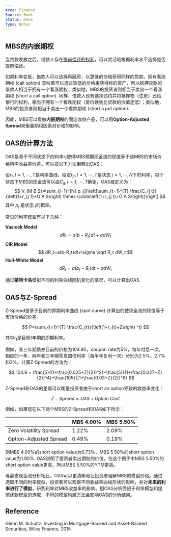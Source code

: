 ```yaml
---
Area: Finance
Source: Book
Status: Done
Type: Notes
---
```


## MBS的内嵌期权

当贷款发放之后，借款人存在[提前偿还的权利](MBS%20Modelling.md#早偿情况的分析)，可以灵活地根据利率水平选择是否提前偿还。

如果利率变低，借款人可以选择再融资，以更低的价格获得同样的贷款。拥有看涨期权 (call option) 意味着可以通过较低的价格来获得标的资产，所以抵押贷款的借款人相当于拥有一个看涨期权；类似地，MBS的投资者则相当于卖出一个看涨期权 (short a call option). 同样，借款人也有选择违约并将抵押物（住房）还给银行的权利，相当于拥有一个看跌期权（房价跌到比贷款的价值还低）；类似地，MBS的投资者则相当于卖出一个看跌期权 (short a put option). 

因此，MBS可以看做**内嵌期权**的固定收益产品，可以用**Option-Adjusted Spread**来衡量期权因素对价格的影响。

## OAS的计算方法

OAS是基于不同状态下的利率$r_{t}$使得MBS预期现金流的现值等于该MBS的市场价格所需收益率价差。可以按以下方法倒解出OAS：

设$r_{t}, t=1, \cdots, T$是利率曲线，给定$r_{j t}, t=1, \cdots, T$是状态 $j=1, \cdots, N$下的利率，每个状态下MBS的现金流可以由$C_{j t}, t=1, \cdots, T$确定，OAS被定义为：
$$
V_{M B S}=\sum_{j=1}^{N} p_{j}\left[\sum_{t=1}^{T} \frac{C_{j t}}{\left(1+r_{j 1}+O A S\right) \times \cdots\left(1+r_{j t}+O A S\right)}\right]
$$
其中 $p_{j}$ 是状态 $j$的概率。

常见的利率模型有以下几种：

**Vasicek Model**
$$
dR_t=a(b-R_t)dt+\sigma dW_t
$$
**CIR Model**
$$
dR_t=a(b-R_t)dt+\sigma \sqrt R_t dW_t
$$
**Hull-White Model**
$$
dR_t=a(b_t-R_t)dt+\sigma dW_t
$$

通过**蒙特卡洛**模拟不同的利率曲线随机变化的情况，可以计算出OAS.


## OAS与Z-Spread

Z-Spread是基于目前的即期利率曲线 (spot curve) 计算出的使现金流的现值等于市场价格的价差。

$$
P=\sum_{t=1}^{T} \frac{C_{t}}{\left(1+r_{t}+Z\right) ^t}
$$

其中$r_t$是目前$t$年期的即期利率。

例如，某三年期债券目前的价格为104.90，coupon rate为5%，每年付息一次。相应的一年、两年和三年期零息国债利率（每半年复利一次）分别为2.5%、2.7%和3%。计算Z-Spread的方法为：

$$
104.9 = \frac{5}{(1+\frac{0.025+Z}{2})^2}+\frac{5}{(1+\frac{0.027+Z}{2})^4}+\frac{105}{(1+\frac{0.03+Z}{2})^6}
$$


Z-Spread和OAS的差值可以衡量投资者由于short an option导致的收益率变化：

$$
Z-Spread = OAS+Option\ Cost
$$

例如，如果现在以下两个MBS的Z-Spread和OAS如下所示：

| | MBS 4.00% | MBS 5.50%|
|---|---|---|
|Zero Volatility Spread |1.22% |2.09%|
|Option-Adjusted Spread |0.49%| 0.19%|

则MBS 4.00%的short option value为0.73%，MBS 5.50%的short option value为1.90%. OAS说明了投资者卖出期权的价值，在这个例子中MBS 5.50%的short option value更高，所以MBS 5.50%的YTM更高。

与静态现金流分析相比，OAS可以更清晰地让投资者理解MBS的模型价格。通过选取不同的利率模型，投资者可以观察不同收益率曲线形状的影响，并对**未来的利率进行了模拟**，研究利率对MBS收益率的影响。但OAS分析受限于利率模型和提前还款模型的选取，不同的模型构建方法会影响OAS的分析结果。

## Reference

Glenn M. Schultz: Investing in Mortgage-Backed and Asset-Backed Securities, Wiley Finance, 2015